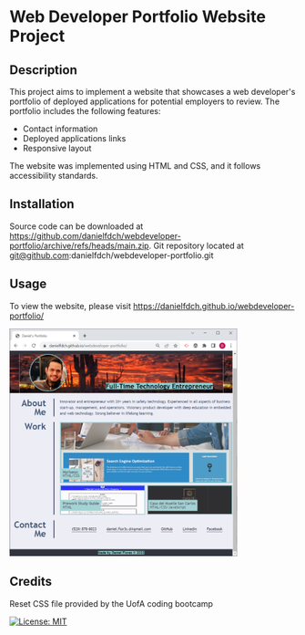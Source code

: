 # Web Developer Portfolio Website Project

## Description

This project aims to implement a website that showcases a web developer's portfolio of deployed applications for potential employers to review. The portfolio includes the following features:

* Contact information
* Deployed applications links
* Responsive layout

The website was implemented using HTML and CSS, and it follows accessibility standards.

## Installation
Source code can be downloaded at https://github.com/danielfdch/webdeveloper-portfolio/archive/refs/heads/main.zip.
Git repository located at git@github.com:danielfdch/webdeveloper-portfolio.git 

## Usage
To view the website, please visit https://danielfdch.github.io/webdeveloper-portfolio/

<img src="./assets/images/website.PNG" width="400" />

## Credits

Reset CSS file provided by the UofA coding bootcamp

[![License: MIT](https://img.shields.io/badge/License-MIT-yellow.svg)](https://opensource.org/licenses/MIT)


<!-- User Story
AS AN employer
I WANT to view a potential employee's deployed portfolio of work samples
SO THAT I can review samples of their work and assess whether they're a good candidate for an open position

Acceptance Criteria
Here are the critical requirements necessary to develop a portfolio that satisfies a typical hiring manager's needs:

GIVEN I need to sample a potential employee's previous work
WHEN I load their portfolio
THEN I am presented with the developer's name, a recent photo or avatar, and links to sections about them, their work, and how to contact them
WHEN I click one of the links in the navigation
THEN the UI scrolls to the corresponding section
WHEN I click on the link to the section about their work
THEN the UI scrolls to a section with titled images of the developer's applications
WHEN I am presented with the developer's first application
THEN that application's image should be larger in size than the others
WHEN I click on the images of the applications
THEN I am taken to that deployed application
WHEN I resize the page or view the site on various screens and devices
THEN I am presented with a responsive layout that adapts to my viewport -->